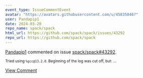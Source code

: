 ```yaml
---
event_type: IssueCommentEvent
avatar: "https://avatars.githubusercontent.com/u/45835846?"
user: Pandapip1
date: 2024-03-20
repo_name: spack/spack
html_url: https://github.com/spack/spack/issues/43292
repo_url: https://github.com/spack/spack
---
```


<a href='https://github.com/Pandapip1' target='_blank'>Pandapip1</a> commented on issue <a href='https://github.com/spack/spack/issues/43292' target='_blank'>spack/spack#43292</a>.

<small>Tried using `%gcc@13.2.0`. Beginning of the log was cut off, but:...</small>

<a href='https://github.com/spack/spack/issues/43292' target='_blank'>View Comment</a>